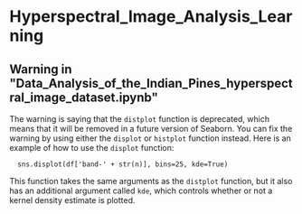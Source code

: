 # Hyperspectral_Image_Analysis_Learning



## Warning in "Data_Analysis_of_the_Indian_Pines_hyperspectral_image_dataset.ipynb"
  The warning is saying that the `distplot` function is deprecated, which means that it will be removed in a future version of Seaborn. You can fix the warning by using either the `displot` or `histplot` function instead. Here is an example of how to use the `displot` function:

      sns.displot(df['band-' + str(n)], bins=25, kde=True)
  
  This function takes the same arguments as the `distplot` function, but it also has an additional argument called `kde`, which controls whether or not a kernel density estimate is plotted.
